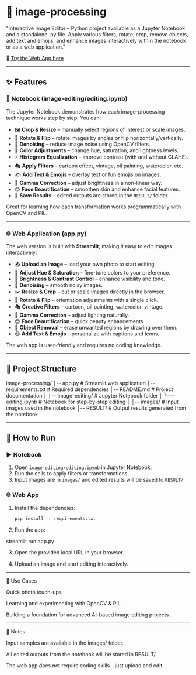 # 🎨 image-processing  

"Interactive Image Editor – Python project available as a Jupyter Notebook and a standalone .py file. Apply various filters, rotate, crop, remove objects, add text and emojis, and enhance images interactively within the notebook or as a web application."  

🔗 [Try the Web App here](https://your-custom-link.com)  

---

## ✨ Features  

### 📝 Notebook (image-editing/editing.ipynb)  
The Jupyter Notebook demonstrates how each image-processing technique works step by step. You can:  
- 🖼️ **Crop & Resize** – manually select regions of interest or scale images.  
- 🔄 **Rotate & Flip** – rotate images by angles or flip horizontally/vertically.  
- 🧹 **Denoising** – reduce image noise using OpenCV filters.  
- 🌈 **Color Adjustments** – change hue, saturation, and lightness levels.  
- ⚡ **Histogram Equalization** – improve contrast (with and without CLAHE).  
- 🎭 **Apply Filters** – cartoon effect, vintage, oil painting, watercolor, etc.  
- ✍️ **Add Text & Emojis** – overlay text or fun emojis on images.  
- 💎 **Gamma Correction** – adjust brightness in a non-linear way.  
- 😊 **Face Beautification** – smoothen skin and enhance facial features.  
- 📂 **Save Results** – edited outputs are stored in the `RESULT/` folder.  

Great for learning how each transformation works programmatically with OpenCV and PIL.  

---

### 🌐 Web Application (app.py)  
The web version is built with **Streamlit**, making it easy to edit images interactively:  
- 📤 **Upload an Image** – load your own photo to start editing.  
- 🎨 **Adjust Hue & Saturation** – fine-tune colors to your preference.  
- 🔆 **Brightness & Contrast Control** – enhance visibility and tone.  
- 🧹 **Denoising** – smooth noisy images.  
- ✂️ **Resize & Crop** – cut or scale images directly in the browser.  
- 🔄 **Rotate & Flip** – orientation adjustments with a single click.  
- 🎭 **Creative Filters** – cartoon, oil painting, watercolor, vintage.  
- 💎 **Gamma Correction** – adjust lighting naturally.  
- 😊 **Face Beautification** – quick beauty enhancements.  
- 🧽 **Object Removal** – erase unwanted regions by drawing over them.  
- 😃 **Add Text & Emojis** – personalize with captions and icons.  

The web app is user-friendly and requires no coding knowledge.  

---

## 📂 Project Structure

image-processing/ │-- app.py                  # Streamlit web application │-- requirements.txt        # Required dependencies │-- README.md               # Project documentation │ │-- image-editing/          # Jupyter Notebook folder │   └── editing.ipynb       # Notebook for step-by-step editing │ │-- images/                 # Input images used in the notebook │-- RESULT/                 # Output results generated from the notebook

---

## 🚀 How to Run  

### ▶️ Notebook  
1. Open `image-editing/editing.ipynb` in Jupyter Notebook.  
2. Run the cells to apply filters or transformations.  
3. Input images are in `images/` and edited results will be saved to `RESULT/`.  

### 🌐 Web App  
1. Install the dependencies:  
   ```bash
   pip install -r requirements.txt

2. Run the app:

streamlit run app.py


3. Open the provided local URL in your browser.


4. Upload an image and start editing interactively.




---

🎯 Use Cases

Quick photo touch-ups.

Learning and experimenting with OpenCV & PIL.

Building a foundation for advanced AI-based image editing projects.



---

📌 Notes

Input samples are available in the images/ folder.

All edited outputs from the notebook will be stored in RESULT/.

The web app does not require coding skills—just upload and edit.